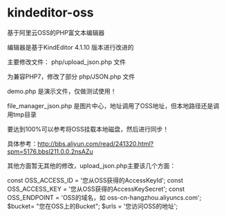 # kindeditor-oss

基于阿里云OSS的PHP富文本编辑器

编辑器是基于KindEditor 4.1.10 版本进行改进的 

主要修改文件： php/upload_json.php 文件 

为兼容PHP7，修改了部分 php/JSON.php 文件

demo.php 是演示文件，仅做测试使用！

file_manager_json.php 是图片中心，地址调用了OSS地址，但本地路径还是调用tmp目录

要达到100%可以参考将OSS挂载本地磁盘，然后进行同步！

具体参考：http://bbs.aliyun.com/read/241320.html?spm=5176.bbsl211.0.0.2nsAZu


其他方面暂无其他的修改，upload_json.php主要该几个方面：


const OSS_ACCESS_ID = '您从OSS获得的AccessKeyId';
const OSS_ACCESS_KEY = '您从OSS获得的AccessKeySecret';
const OSS_ENDPOINT = 'OSS的域名，如 oss-cn-hangzhou.aliyuncs.com';
$bucket= "您在OSS上的Bucket";
$urls = '您访问OSS的地址';
